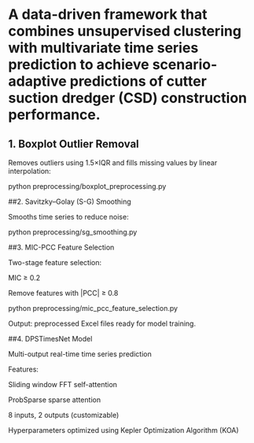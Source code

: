 # A data-driven framework that combines unsupervised clustering with multivariate time series prediction to achieve scenario-adaptive predictions of cutter suction dredger (CSD) construction performance.

 


## 1. Boxplot Outlier Removal

Removes outliers using 1.5×IQR and fills missing values by linear interpolation:

python preprocessing/boxplot_preprocessing.py

##2. Savitzky–Golay (S-G) Smoothing

Smooths time series to reduce noise:

python preprocessing/sg_smoothing.py

##3. MIC-PCC Feature Selection

Two-stage feature selection:

MIC ≥ 0.2

Remove features with |PCC| ≥ 0.8

python preprocessing/mic_pcc_feature_selection.py


Output: preprocessed Excel files ready for model training.

##4. DPSTimesNet Model

Multi-output real-time time series prediction

Features:

Sliding window FFT self-attention

ProbSparse sparse attention

8 inputs, 2 outputs (customizable)

Hyperparameters optimized using Kepler Optimization Algorithm (KOA)
